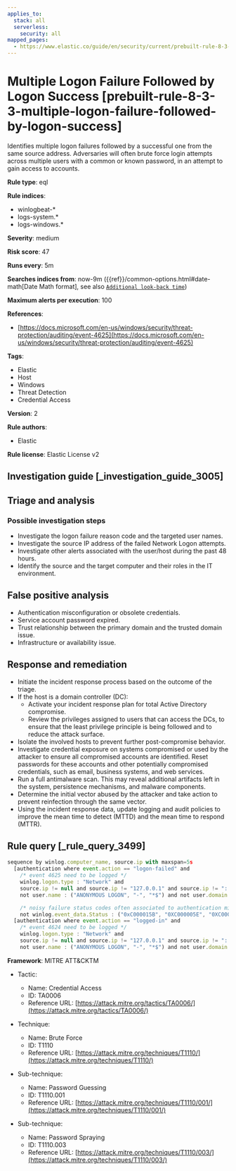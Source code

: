 ```yaml
---
applies_to:
  stack: all
  serverless:
    security: all
mapped_pages:
  - https://www.elastic.co/guide/en/security/current/prebuilt-rule-8-3-3-multiple-logon-failure-followed-by-logon-success.html
---
```


# Multiple Logon Failure Followed by Logon Success [prebuilt-rule-8-3-3-multiple-logon-failure-followed-by-logon-success]

Identifies multiple logon failures followed by a successful one from the same source address. Adversaries will often brute force login attempts across multiple users with a common or known password, in an attempt to gain access to accounts.

**Rule type**: eql

**Rule indices**:

* winlogbeat-*
* logs-system.*
* logs-windows.*

**Severity**: medium

**Risk score**: 47

**Runs every**: 5m

**Searches indices from**: now-9m ({{ref}}/common-options.html#date-math[Date Math format], see also [`Additional look-back time`](docs-content://solutions/security/detect-and-alert/create-detection-rule.md#rule-schedule))

**Maximum alerts per execution**: 100

**References**:

* [https://docs.microsoft.com/en-us/windows/security/threat-protection/auditing/event-4625](https://docs.microsoft.com/en-us/windows/security/threat-protection/auditing/event-4625)

**Tags**:

* Elastic
* Host
* Windows
* Threat Detection
* Credential Access

**Version**: 2

**Rule authors**:

* Elastic

**Rule license**: Elastic License v2

## Investigation guide [_investigation_guide_3005]

## Triage and analysis

### Possible investigation steps

- Investigate the logon failure reason code and the targeted user names.
- Investigate the source IP address of the failed Network Logon attempts.
- Investigate other alerts associated with the user/host during the past 48 hours.
- Identify the source and the target computer and their roles in the IT environment.

## False positive analysis

- Authentication misconfiguration or obsolete credentials.
- Service account password expired.
- Trust relationship between the primary domain and the trusted domain issue.
- Infrastructure or availability issue.

## Response and remediation

- Initiate the incident response process based on the outcome of the triage.
- If the host is a domain controller (DC):
  - Activate your incident response plan for total Active Directory compromise.
  - Review the privileges assigned to users that can access the DCs, to ensure that the least privilege principle is being followed and to reduce the attack surface.
- Isolate the involved hosts to prevent further post-compromise behavior.
- Investigate credential exposure on systems compromised or used by the attacker to ensure all compromised accounts are identified. Reset passwords for these accounts and other potentially compromised credentials, such as email, business systems, and web services.
- Run a full antimalware scan. This may reveal additional artifacts left in the system, persistence mechanisms, and malware components.
- Determine the initial vector abused by the attacker and take action to prevent reinfection through the same vector.
- Using the incident response data, update logging and audit policies to improve the mean time to detect (MTTD) and the mean time to respond (MTTR).

## Rule query [_rule_query_3499]

```js
sequence by winlog.computer_name, source.ip with maxspan=5s
  [authentication where event.action == "logon-failed" and
    /* event 4625 need to be logged */
    winlog.logon.type : "Network" and
    source.ip != null and source.ip != "127.0.0.1" and source.ip != "::1" and
    not user.name : ("ANONYMOUS LOGON", "-", "*$") and not user.domain == "NT AUTHORITY" and

    /* noisy failure status codes often associated to authentication misconfiguration */
    not winlog.event_data.Status : ("0xC000015B", "0XC000005E", "0XC0000133", "0XC0000192")] with runs=5
  [authentication where event.action == "logged-in" and
    /* event 4624 need to be logged */
    winlog.logon.type : "Network" and
    source.ip != null and source.ip != "127.0.0.1" and source.ip != "::1" and
    not user.name : ("ANONYMOUS LOGON", "-", "*$") and not user.domain == "NT AUTHORITY"]
```

**Framework**: MITRE ATT&CKTM

* Tactic:

    * Name: Credential Access
    * ID: TA0006
    * Reference URL: [https://attack.mitre.org/tactics/TA0006/](https://attack.mitre.org/tactics/TA0006/)

* Technique:

    * Name: Brute Force
    * ID: T1110
    * Reference URL: [https://attack.mitre.org/techniques/T1110/](https://attack.mitre.org/techniques/T1110/)

* Sub-technique:

    * Name: Password Guessing
    * ID: T1110.001
    * Reference URL: [https://attack.mitre.org/techniques/T1110/001/](https://attack.mitre.org/techniques/T1110/001/)

* Sub-technique:

    * Name: Password Spraying
    * ID: T1110.003
    * Reference URL: [https://attack.mitre.org/techniques/T1110/003/](https://attack.mitre.org/techniques/T1110/003/)



